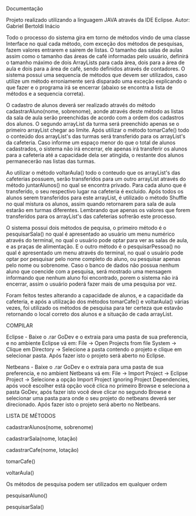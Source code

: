 Documentação

Projeto realizado utilizando a linguagem JAVA através da IDE Eclipse. Autor: Gabriel Bertoldi Inácio

Todo o processo do sistema gira em torno de métodos vindo de uma classe Interface no qual cada método, com exceção dos métodos de pesquisas, fazem valores entrarem e sairem de listas. O tamanho das salas de aulas assim como o tamanho das áreas de café informadas pelo usuário, definirá o tamanho máximo de dois ArrayLists para cada área, dois para a área de aula e dois para a área de café, sendo definidos através de contadores. O sistema possui uma sequencia de métodos que devem ser utilizados, caso utilize um método erroniamente será disparado uma exceção explicando o que fazer e o programa irá se encerrar (abaixo se encontra a lista de métodos e a sequencia correta).

O cadastro de alunos deverá ser realizado através do método cadastrarAluno(nome, sobrenome), aonde através deste método as listas da sala de aula serão preenchidas de acordo com a ordem dos cadastros dos alunos. O segundo arrayList da turma será preenchido apenas se o primeiro arrayList chegar ao limite. Após utilizar o método tomarCafe() todo o conteúdo dos arrayList's das turmas será transferido para os arrayList's da cafeteria. Caso informe um espaço menor do que o total de alunos cadastrados, o sistema não irá encerrar, ele apenas irá transferir os alunos para a cafeteria até a capacidade dela ser atingida, o restante dos alunos permanecerão nas listas das turmas.

Ao utilizar o método voltarAula() todo o conteudo que os arrayList's das cafeterias possuem, serão transferidos para um outro arrayList através do método juntarAlunos() no qual se encontra privado. Para cada aluno que é transferido, o seu respectivo lugar na cafeteria é excluido. Após todos os alunos serem transferidos para este arrayList, é utilizado o método Shuffle no qual mistura os alunos, assim quando retornarem para sala de aula estarão em turmas diferentes. Lembrando que apenas os valores que forem transferidos para os arrayList's das cafeterias sofrerão este processo.

O sistema possui dois métodos de pequisa, o primeiro método é o pesquisarSala() no qual é apresentado ao usuário um menu numérico através do terminal, no qual o usuário pode optar para ver as salas de aula, e as praças de alimentação. E o outro método é o pesquisarPessoa() no qual é apresentado um menu através do terminal, no qual o usuário pode optar por pesquisar pelo nome completo do aluno, ou pesquisar apenas pelo nome ou sobrenome. Caso o banco de dados não possua nenhum aluno que coencide com a pesquisa, será mostrado uma mensagem informando que nenhum aluno foi encontrado, porem o sistema não irá encerrar, assim o usuário poderá fazer mais de uma pesquisa por vez.

Foram feitos testes alterando a capacidade de alunos, e a capacidade da cafeteria, e após a utilização dos métodos tomarCafe() e voltarAula() várias vezes, foi utilizado os métodos de pesquisa para ter certeza que estavão retornando o local correto dos alunos e a situação de cada arrayList.

COMPILAR

Eclipse - Baixe o .rar GoDev e o extraia para uma pasta de sua preferencia, e no ambiente Eclipse vá em: File -> Open Projects from file System -> Clique em Directory -> Selecione a pasta contendo o projeto e clique em selecionar pasta. Após fazer isto o projeto será aberto no Eclipse.

Netbeans - Baixe o .rar GoDev e o extraia para uma pasta de sua preferencia, e no ambient Netbeans vá em: File -> Import Project -> Eclipse Project -> Selecione a opção Import Project ignoring Project Dependencies, após você escolher está opção você clica no primeiro Browse e seleciona a pasta GoDev, após fazer isto você deve clicar no segundo Browse e selecionar uma pasta para onde o seu projeto do netbeans deverá ser direcionado. Após fazer isto o projeto será aberto no Netbeans.

LISTA DE MÉTODOS

cadastrarAlunos(nome, sobrenome)

cadastrarSala(nome, lotação)

cadastrarCafe(nome, lotação)

tomarCafe()

voltarAula()

Os métodos de pesquisa podem ser utilizados em qualquer ordem

pesquisarAluno()

pesquisarSala()
